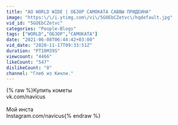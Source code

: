 ```yaml
---
title: "AO WORLD WIDE | ОБЗОР САМОКАТА САВВЫ ПРИДЕИНА"
image: "https:\/\/i.ytimg.com\/vi\/5GOEbCZetvc\/hqdefault.jpg"
vid_id: "5GOEbCZetvc"
categories: "People-Blogs"
tags: ["WORLD","ОБЗОР","САМОКАТА"]
date: "2021-06-08T06:44:42+03:00"
vid_date: "2020-11-17T09:33:51Z"
duration: "PT10M39S"
viewcount: "4466"
likeCount: "547"
dislikeCount: "8"
channel: "Глеб из Кикли."
---
```

{% raw %}Купить кометы <br />vk.com/navicus <br /><br />Мой инста<br />Instagram.com/navicus{% endraw %}
